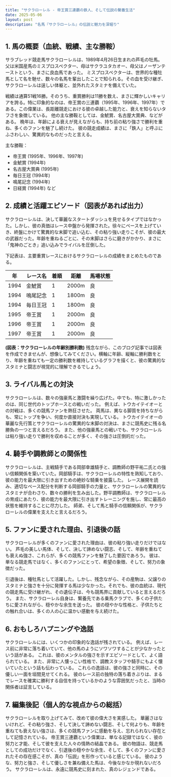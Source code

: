 ```yaml
---
title: "サクラローレル - 帝王賞三連覇の鉄人、そして伝説の繋養生活"
date: 2025-05-06
layout: post
description: "名馬『サクラローレル』の伝説と魅力を深堀り"
---
```


## 1. 馬の概要（血統、戦績、主な勝鞍）

サラブレッド競走馬サクラローレルは、1989年4月26日生まれの芦毛の牡馬。父は米国産馬のミスプロスペクター、母はサクラユタカオー、母父はノーザンテーストという、まさに良血馬であった。  ミスプロスペクターは、世界的な種牡馬として名を馳せ、数々の名馬を輩出したことで知られる。その血を受け継ぎ、サクラローレルは逞しい体躯と、並外れたスタミナを備えていた。

戦績は通算51戦16勝。そのうち、重賞勝利は11勝を数え、まさに輝かしいキャリアを誇る。特に印象的なのは、帝王賞の三連覇（1995年、1996年、1997年）である。この偉業は、長距離競走における彼の卓越した能力と、衰えを知らないタフさを象徴している。  他の主な勝鞍としては、金鯱賞、名古屋大賞典、などがある。 晩年は、年齢による衰えが見えながらも、持ち前の粘り強さで勝利を重ね、多くのファンを魅了し続けた。  彼の競走成績は、まさに「鉄人」と呼ぶにふさわしい、驚異的なものだったと言える。

主な勝鞍：

* 帝王賞 (1995年、1996年、1997年)
* 金鯱賞 (1994年)
* 名古屋大賞典 (1995年)
* 毎日王冠 (1994年)
* 鳴尾記念 (1994年)
* 日経賞 (1994年)
 など


## 2. 成績と活躍エピソード（図表があれば出力）

サクラローレルは、決して華麗なスタートダッシュを見せるタイプではなかった。しかし、彼の真価はレース中盤から発揮された。徐々にペースを上げていき、終盤にかけて驚異的な末脚で追い込む、その粘り強い走りこそが、彼の最大の武器だった。年齢を重ねるごとに、その末脚はさらに磨きがかかり、まさに「鬼神のごとき」追い込みでライバルを圧倒した。

下記表は、主要重賞レースにおけるサクラローレルの成績をまとめたものである。

| 年 | レース名        | 着順 | 距離 | 馬場状態 |
|---|-----------------|-------|------|----------|
| 1994 | 金鯱賞          | 1     | 2000m | 良       |
| 1994 | 鳴尾記念        | 1     | 1800m | 良       |
| 1994 | 毎日王冠        | 1     | 1800m | 良       |
| 1995 | 帝王賞          | 1     | 2000m | 良       |
| 1996 | 帝王賞          | 1     | 2000m | 良       |
| 1997 | 帝王賞          | 1     | 2000m | 良       |


**(図表：サクラローレルの年齢別勝利数)**  残念ながら、このブログ記事では図表を作成できませんが、想像してみてください。横軸に年齢、縦軸に勝利数をとり、年齢を重ねても一定の勝利数を維持しているグラフを描くと、彼の驚異的なスタミナと闘志が視覚的に理解できるでしょう。


## 3. ライバル馬との対決

サクラローレルは、数々の強豪馬と激闘を繰り広げた。中でも、特に激しかったのは、同じ世代のトップホースとの戦いだった。  例えば、トウカイテイオーとの対戦は、多くの競馬ファンを熱狂させた。  両馬は、異なる脚質を持ちながらも、常にトップを争い、何度か直接対決も実現している。  トウカイテイオーの華麗な先行策とサクラローレルの驚異的な末脚の対決は、まさに競馬史に残る名勝負の一つと言えるだろう。  また、他の強豪馬との戦いでも、サクラローレルは粘り強い走りで勝利を収めることが多く、その強さは圧倒的だった。


## 4. 騎手や調教師との関係性

サクラローレルは、主戦騎手である岡部幸雄騎手と、調教師の野平祐二氏との強い信頼関係を築いていた。岡部騎手は、サクラローレルの特性を熟知しており、彼の能力を最大限に引き出すための絶妙な騎乗を披露した。  レース展開を読み、適切なペース配分を判断する岡部騎手の力量と、サクラローレルの驚異的なスタミナが合わさり、数々の勝利を生み出した。野平調教師は、サクラローレルの育成にあたり、彼の能力を最大限に引き出すトレーニングを施し、常に最高の状態を維持することに尽力した。  師弟、そして馬と騎手の信頼関係が、サクラローレルの偉業を支えたと言えるだろう。


## 5. ファンに愛された理由、引退後の話

サクラローレルが多くのファンに愛された理由は、彼の粘り強い走りだけではない。  芦毛の美しい馬体、そして、決して諦めない闘志、そして、年齢を重ねても衰えぬ強さ、これらが、多くの競馬ファンを魅了した要因であろう。  彼は、単なる競走馬ではなく、多くのファンにとって、希望の象徴、そして、努力の象徴だった。

引退後は、種牡馬として活躍した。しかし、残念ながら、その産駒は、父譲りのスタミナと強さを十分に発揮する馬は少なかった。それでも、彼の血統は、現代の競走馬に受け継がれ、その遺伝子は、今も競馬界に貢献していると言えるだろう。  また、サクラローレル自身は、繋養先である乗馬クラブで、多くの子供たちに愛されながら、穏やかな余生を送った。  彼の穏やかな性格と、子供たちとの触れ合いは、多くの人の心に温かい感動を与え続けた。


## 6. おもしろハプニングや逸話

サクラローレルには、いくつかの印象的な逸話が残されている。  例えば、レース前に非常に落ち着いていて、他の馬のようにソワソワすることが少なかったという話がある。  これは、彼のメンタルの強さを示すエピソードとして、よく語られている。  また、非常に人懐っこい性格で、調教スタッフや騎手にもよく懐いていたという話も伝わっている。  これらの逸話は、彼の強さと同時に、その優しい一面を垣間見せてくれる。  彼のレース前の独特の落ち着きぶりは、まるでレースを確実に勝利する自信を持っているかのような雰囲気だったと、当時の関係者は証言している。


## 7. 編集後記（個人的な視点からの総括）

サクラローレルを取り上げてみて、改めて彼の偉大さを実感した。  華麗さはないけれど、その粘り強さ、そして決して諦めない闘志、そして何よりも、年齢を重ねても衰えない強さは、多くの競馬ファンに感動を与え、忘れられない存在として記憶されている。  帝王賞三連覇という偉業は、単なる記録ではなく、彼の努力と才能、そして彼を支えた人々の情熱の結晶である。  彼の物語は、競走馬としての成功だけでなく、引退後の穏やかな余生、そして、多くのファンに愛されたその存在感こそが、真の「伝説」を形作っていると感じている。  彼のような、努力と強さ、そして優しさを兼ね備えた馬は、今後なかなか現れないだろう。  サクラローレルは、永遠に競馬史に刻まれた、真のレジェンドである。
